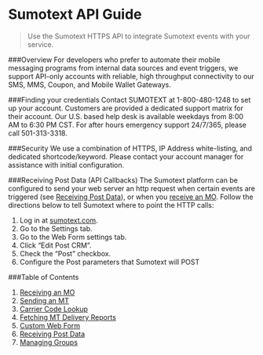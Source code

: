 Sumotext API Guide
=====

> Use the Sumotext HTTPS API to integrate Sumotext events with your service.

###Overview
For developers who prefer to automate their mobile messaging programs from internal data sources and event triggers, we support API-only accounts with reliable, high throughput connectivity to our SMS, MMS, Coupon, and Mobile Wallet Gateways.

###Finding your credentials
Contact SUMOTEXT at 1-800-480-1248 to set up your account. Customers are provided a dedicated support matrix for their account. Our U.S. based help desk is available weekdays from 8:00 AM to 6:30 PM CST.
For after hours emergency support 24/7/365, please call 501-313-3318.

###Security
We use a combination of HTTPS, IP Address white-listing, and dedicated shortcode/keyword. Please contact your account manager for assistance with initial configuration.

###Receiving Post Data (API Callbacks)
The Sumotext platform can be configured to send your web server an http request when certain events are triggered (see [Receiving Post Data](receiving-post-data.md)), or when you [receive an MO](receiving-mo.md). Follow the directions below to tell Sumotext where to point the HTTP calls:

1. Log in at [sumotext.com](sumotext.com).
2. Go to the Settings tab.
3. Go to the Web Form settings tab.
4. Click “Edit Post CRM”.
5. Check the “Post” checkbox.
6. Configure the Post parameters that Sumotext will POST

###Table of Contents

1. [Receiving an MO](receiving-mo.md)
2. [Sending an MT](sending-mt.md)
3. [Carrier Code Lookup](carrier-code-lookup.md)
4. [Fetching MT Delivery Reports](fetching-mt-delivery-reports.md)
5. [Custom Web Form](custom-web-form.md)
6. [Receiving Post Data](receiving-post-data.md)
7. [Managing Groups](managing-groups.md)